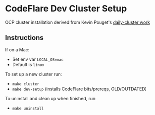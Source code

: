 # CodeFlare Dev Cluster Setup

OCP cluster installation derived from Kevin Pouget's [daily-cluster work](https://github.com/openshift-psap/ci-artifacts/tree/main/subprojects/deploy-cluster)

## Instructions

If on a Mac:
 - Set env var `LOCAL_OS=mac`
 - Default is `linux`

To set up a new cluster run:
 - `make cluster`
 - `make dev-setup` (installs CodeFlare bits/prereqs, OLD/OUTDATED)

To uninstall and clean up when finished, run:
 - `make uninstall`
